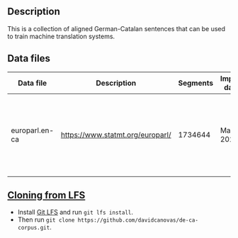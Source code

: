 ## Description
This is a collection of aligned German-Catalan sentences that can be used to train machine translation systems.

## Data files
|   Data file   |   Description |   Segments    |   Import date |   License |   Comments
| ------------- |-------------| -----| ---- | ---- | ---- |
|   europarl.en-ca  |   https://www.statmt.org/europarl/    |   1734644 |   Mar 2021  | ?   | Obtained by using English as pivot language. Catalan has been translated using MT.

## [Cloning from LFS](https://www.atlassian.com/git/tutorials/git-lfs#clone-respository)
* Install [Git LFS](https://git-lfs.github.com/) and run `git lfs install`.
* Then run `git clone https://github.com/davidcanovas/de-ca-corpus.git`.
